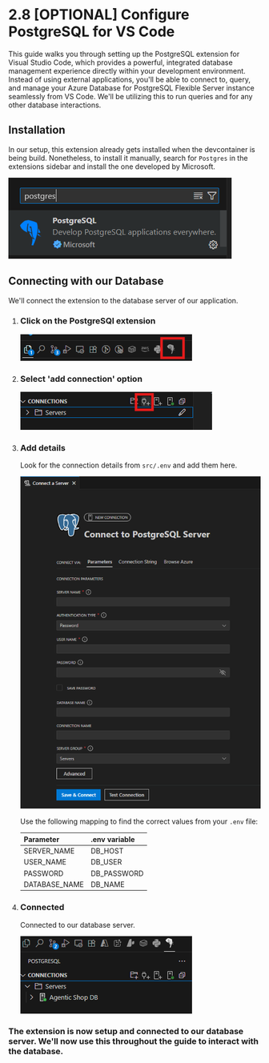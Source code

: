 # 2.8 [OPTIONAL] Configure PostgreSQL for VS Code

This guide walks you through setting up the PostgreSQL extension for Visual Studio Code, which provides a powerful, integrated database management experience directly within your development environment. Instead of using external applications, you'll be able to connect to, query, and manage your Azure Database for PostgreSQL Flexible Server instance seamlessly from VS Code. We'll be utilizing this to run queries and for any other database interactions.

## Installation

In our setup, this extension already gets installed when the devcontainer is being build. Nonetheless, to install it manually, search for `Postgres` in the extensions sidebar and install the one developed by Microsoft.

![PostgreSQL extension for VS Code](../img/postgres-extension.png) 

## Connecting with our Database

We'll connect the extension to the database server of our application.

1. ### Click on the PostgreSQl extension

     ![PostgreSQL extension icon for VS Code](../img/postgres-extension-icon.png)

2. ### Select 'add connection' option

     ![add-connection](../img/add-connection.png)

3. ### Add details

    Look for the connection details from `src/.env` and add them here.

     ![connection-details](../img/connection-details.png)

     Use the following mapping to find the correct values from your `.env` file:

     | Parameter | .env variable |
     |----------|----------|
     | SERVER_NAME    | DB_HOST |  
     | USER_NAME    | DB_USER   |
     | PASSWORD    | DB_PASSWORD   |
     | DATABASE_NAME    | DB_NAME   |

4. ### Connected

    Connected to our database server.

     ![connection-details](../img/connected.png)

### The extension is now setup and connected to our database server. We'll now use this throughout the guide to interact with the database.

